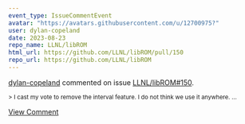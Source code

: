 ```yaml
---
event_type: IssueCommentEvent
avatar: "https://avatars.githubusercontent.com/u/12700975?"
user: dylan-copeland
date: 2023-08-23
repo_name: LLNL/libROM
html_url: https://github.com/LLNL/libROM/pull/150
repo_url: https://github.com/LLNL/libROM
---
```


<a href='https://github.com/dylan-copeland' target='_blank'>dylan-copeland</a> commented on issue <a href='https://github.com/LLNL/libROM/pull/150' target='_blank'>LLNL/libROM#150</a>.

<small>> I cast my vote to remove the interval feature. I do not think we use it anywhere....</small>

<a href='https://github.com/LLNL/libROM/pull/150' target='_blank'>View Comment</a>